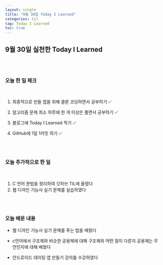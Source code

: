 ```yaml
---
layout: single
title: "9월 30일 Today I Learned"
categories: til
tag: Today I Learned
toc: true
---
```


## 9월 30일 실천한 Today I Learned

<br><br>

### 오늘 한 일 체크
<br>

1. 최종적으로 만들 앱을 위해 클론 코딩하면서 공부하기 ✅

2. 알고리즘 문제 최소 하루에 한 개 이상은 풀면서 공부하기 ✅

3. 블로그에 Today I Learned 적기 ✅

4. GitHub에 1일 1커밋 하기 ✅

<br><br>

### 오늘 추가적으로 한 일
<br>

1. C 언어 문법을 정리하여 깃허브 TIL에 올렸다
1. 웹 디자인 기능사 실기 문제를 실습하였다


<br><br>

### 오늘 배운 내용

* 웹 디자인 기능사 실기 문제를 푸는 법을 배웠다

* c언어에서 구조체와 비슷한 공용체에 대해 구조체와 어떤 점이 다른지 공용체는 무언인지에 대해 배웠다

* 안드로이드 데이팅 앱 만들기 강의를 수강하였다





